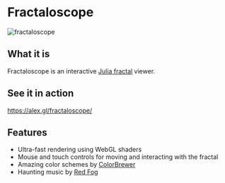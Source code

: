 # Fractaloscope

![fractaloscope](https://alex.gl/fractaloscope/fractaloscope.jpg)

## What it is

Fractaloscope is an interactive [Julia fractal](https://en.wikipedia.org/wiki/Julia_set) viewer.

## See it in action

https://alex.gl/fractaloscope/

## Features

-   Ultra-fast rendering using WebGL shaders
-   Mouse and touch controls for moving and interacting with the fractal
-   Amazing color schemes by [ColorBrewer](http://colorbrewer2.org)
-   Haunting music by [Red Fog](https://redfog-drone.bandcamp.com/track/arctic-neon)
